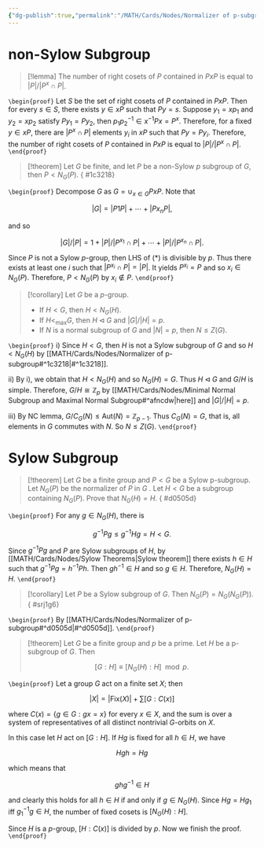 ```yaml
---
{"dg-publish":true,"permalink":"/MATH/Cards/Nodes/Normalizer of p-subgroup/","dgPassFrontmatter":true}
---
```



# non-Sylow Subgroup

> [!lemma]
> The number of right cosets of $P$ contained in $PxP$ is equal to $|P|/|P^x\cap P|$.

`\begin{proof}`
Let $S$ be the set of right cosets of $P$ contained in $PxP$. Then for every $s\in S$, there exists $y\in xP$ such that $Py=s$. Suppose $y_1=xp_1$ and $y_2=xp_2$ satisfy $Py_1=Py_2$, then $p_1p_2^{-1}\in x^{-1}Px=P^x$. Therefore, for a fixed $y\in xP$, there are $|P^x\cap P|$ elements $y_i$ in $xP$ such that $Py=Py_i$. Therefore, the number of right cosets of $P$ contained in $PxP$ is equal to $|P|/|P^x\cap P|$. 
`\end{proof}`

> [!theorem]
> Let $G$ be finite, and let $P$ be a non-Sylow $p$ subgroup of $G$, then $P< N_G(P)$.
{ #1c3218}


`\begin{proof}`
Decompose $G$ as $G=\cup_{x\in G}PxP$. Note that 

$$|G|=|P1P|+\cdots+|Px_nP|,$$

and so

$$|G|/|P|=1+|P|/|P^{x_1}\cap P|+\cdots+|P|/|P^{x_n}\cap P|.\tag{*}$$

Since $P$ is not a Sylow $p$-group, then LHS of $(*)$ is divisible by $p$. Thus there exists at least one $i$ such that $|P^{x_i}\cap P|=|P|$. It yields $P^{x_i}=P$ and so $x_i\in N_G(P)$. Therefore, $P< N_G(P)$ by $x_i\notin P$.
`\end{proof}`
> [!corollary]
> Let $G$ be a $p$-group. 
> - If $H<G$, then $H<N_G(H)$.
> - If $H<_{\max} G$, then $H\lhd G$ and $|G|/|H|=p$. 
> - If $N$ is a normal subgroup of $G$ and $|N|=p$, then $N\leqslant Z(G)$.

`\begin{proof}`
i) Since $H<G$, then $H$ is not a Sylow subgroup of $G$ and so $H<N_G(H)$ by [[MATH/Cards/Nodes/Normalizer of p-subgroup#^1c3218\|#^1c3218]]. 

ii) By i), we obtain that $H<N_G(H)$ and so $N_G(H)=G$. Thus $H\lhd G$ and $G/H$ is simple. Therefore, $G/H\cong \mathbb{Z}_p$ by [[MATH/Cards/Nodes/Minimal Normal Subgroup and Maximal Normal Subgroup#^afncdw\|here]] and $|G|/|H|=p$. 

iii) By NC lemma, $G/C_G(N)\leqslant\mathrm{Aut}(N)=\mathbb{Z}_{p-1}$. Thus $C_G(N)=G$, that is, all elements in $G$ commutes with $N$. So $N\leqslant Z(G)$.
`\end{proof}`

# Sylow Subgroup

> [!theorem]
> Let $G$ be a finite group and $P<G$ be a Sylow p-subgroup. Let $N_G(P)$ be the normalizer of $P$ in $G$ . Let $H<G$ be a subgroup containing $N_G(P)$. Prove that $N_G(H)=H$.
{ #d0505d}


`\begin{proof}`
For any $g\in N_G(H)$, there is 

$$g^{-1}Pg\leqslant g^{-1}Hg=H<G.$$

Since $g^{-1}Pg$ and $P$ are Sylow subgroups of $H$, by [[MATH/Cards/Nodes/Sylow Theorems\|Sylow theorem]] there exists $h\in H$ such that $g^{-1}Pg=h^{-1}Ph$. Then $gh^{-1}\in H$ and so $g\in H$. Therefore, $N_G(H)=H$.
`\end{proof}`

> [!corollary]
> Let $P$ be a Sylow subgroup of $G$. Then $N_G(P)=N_G\left(N_G(P)\right)$.
{ #srj1g6}


`\begin{proof}`
By [[MATH/Cards/Nodes/Normalizer of p-subgroup#^d0505d\|#^d0505d]].
`\end{proof}`

> [!theorem]
> Let $G$ be a finite group and $p$ be a prime. Let $H$ be a p-subgroup of $G$. Then 
> 
> $$[G:H]\equiv[N_G(H):H]\mod p.$$

`\begin{proof}`
Let a group $G$ act on a finite set $X$; then

$$|X|=|\mathrm{Fix}(X)|+\sum[G: C(x)]$$

where $C(x)=\{g \in G: g x=x\}$ for every $x \in X$, and the sum is over a system of representatives of all distinct nontrivial $G$-orbits on $X$. 

In this case let $H$ act on $[G:H]$. If $Hg$ is fixed for all $h \in H$, we have

$$Hgh=Hg$$

which means that

$$ghg^{-1}\in H$$

and clearly this holds for all $h \in H$ if and only if $g \in N_G(H)$. Since $Hg=Hg_1$ iff $g_1^{-1} g \in H$, the number of fixed cosets is $\left[N_G(H): H\right]$. 

Since $H$ is a $p$-group, $[H:C(x)]$ is divided by $p$. Now we finish the proof.
`\end{proof}`
